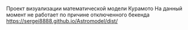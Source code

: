 Проект визуализации математической модели Курамото
На данный момент не работает по причине отключенного бекенда
https://sergei8888.github.io/Astromodel/dist/
